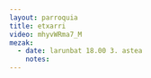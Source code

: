 ```yaml
---
layout: parroquia
title: etxarri
video: mhyvWRma7_M
mezak:
  - date: larunbat 18.00 3. astea
    notes:
---
```


